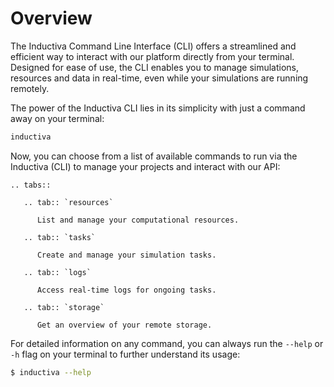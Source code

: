 # Overview

The Inductiva Command Line Interface (CLI) offers a streamlined and efficient way 
to interact with our platform directly from your terminal. Designed for ease of use, 
the CLI enables you to manage simulations, resources and data in real-time, even 
while your simulations are running remotely.

The power of the Inductiva CLI lies in its simplicity with just a command away 
on your terminal:

```bash
inductiva
```
Now, you can choose from a list of available commands to run via the Inductiva (CLI) 
to manage your projects and interact with our API:

````{eval-rst}
.. tabs::

   .. tab:: `resources`

      List and manage your computational resources.

   .. tab:: `tasks`

      Create and manage your simulation tasks.

   .. tab:: `logs`

      Access real-time logs for ongoing tasks.

   .. tab:: `storage`

      Get an overview of your remote storage.

````

For detailed information on any command, you can always run the `--help` or `-h` flag 
on your terminal to further understand its usage:

```bash
$ inductiva --help
```

